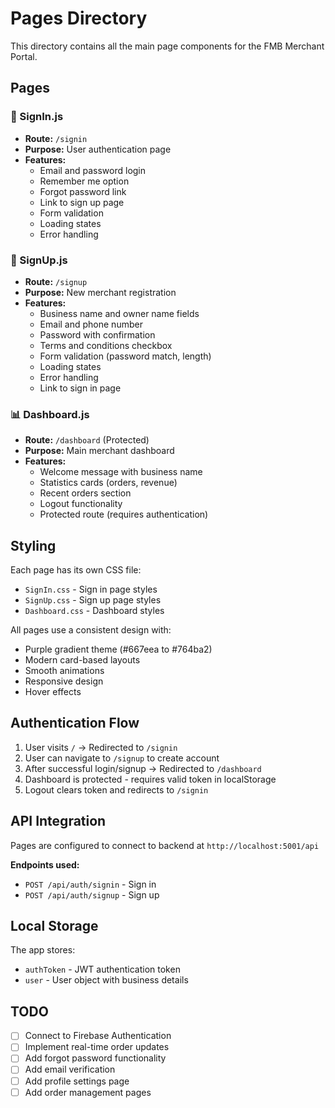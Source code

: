 # Pages Directory

This directory contains all the main page components for the FMB Merchant Portal.

## Pages

### 📝 SignIn.js
- **Route:** `/signin`
- **Purpose:** User authentication page
- **Features:**
  - Email and password login
  - Remember me option
  - Forgot password link
  - Link to sign up page
  - Form validation
  - Loading states
  - Error handling

### 📝 SignUp.js
- **Route:** `/signup`
- **Purpose:** New merchant registration
- **Features:**
  - Business name and owner name fields
  - Email and phone number
  - Password with confirmation
  - Terms and conditions checkbox
  - Form validation (password match, length)
  - Loading states
  - Error handling
  - Link to sign in page

### 📊 Dashboard.js
- **Route:** `/dashboard` (Protected)
- **Purpose:** Main merchant dashboard
- **Features:**
  - Welcome message with business name
  - Statistics cards (orders, revenue)
  - Recent orders section
  - Logout functionality
  - Protected route (requires authentication)

## Styling

Each page has its own CSS file:
- `SignIn.css` - Sign in page styles
- `SignUp.css` - Sign up page styles
- `Dashboard.css` - Dashboard styles

All pages use a consistent design with:
- Purple gradient theme (#667eea to #764ba2)
- Modern card-based layouts
- Smooth animations
- Responsive design
- Hover effects

## Authentication Flow

1. User visits `/` → Redirected to `/signin`
2. User can navigate to `/signup` to create account
3. After successful login/signup → Redirected to `/dashboard`
4. Dashboard is protected - requires valid token in localStorage
5. Logout clears token and redirects to `/signin`

## API Integration

Pages are configured to connect to backend at `http://localhost:5001/api`

**Endpoints used:**
- `POST /api/auth/signin` - Sign in
- `POST /api/auth/signup` - Sign up

## Local Storage

The app stores:
- `authToken` - JWT authentication token
- `user` - User object with business details

## TODO

- [ ] Connect to Firebase Authentication
- [ ] Implement real-time order updates
- [ ] Add forgot password functionality
- [ ] Add email verification
- [ ] Add profile settings page
- [ ] Add order management pages
